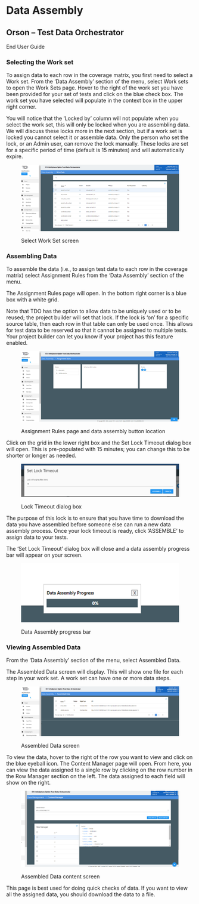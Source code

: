 # Data Assembly

## Orson – Test Data Orchestrator

End User Guide

### Selecting the Work set

To assign data to each row in the coverage matrix, you first need to select a Work set.  From the ‘Data Assembly’ section of the menu, select Work sets to open the Work Sets page.  Hover to the right of the work set you have been provided for your set of tests and click on the blue check box.  The work set you have selected will populate in the context box in the upper right corner.

&#x20;

You will notice that the ‘Locked by’ column will not populate when you select the work set, this will only be locked when you are assembling data.  We will discuss these locks more in the next section, but if a work set is locked you cannot select it or assemble data.  Only the person who set the lock, or an Admin user, can remove the lock manually.  These locks are set for a specific period of time (default is 15 minutes) and will automatically expire.

&#x20;

<figure><img src="../../../../.gitbook/assets/image (31) (2).png" alt=""><figcaption><p>Select Work Set screen</p></figcaption></figure>

&#x20;

### Assembling Data

To assemble the data (i.e., to assign test data to each row in the coverage matrix) select Assignment Rules from the ‘Data Assembly’ section of the menu.

&#x20;

The Assignment Rules page will open.  In the bottom right corner is a blue box with a white grid.

&#x20;

Note that TDO has the option to allow data to be uniquely used or to be reused; the project builder will set that lock.  If the lock is ‘on’ for a specific source table, then each row in that table can only be used once.  This allows for test data to be reserved so that it cannot be assigned to multiple tests.  Your project builder can let you know if your project has this feature enabled.

&#x20;

<figure><img src="../../../../.gitbook/assets/image (32) (2).png" alt=""><figcaption><p>Assignment Rules page and data assembly button location</p></figcaption></figure>

&#x20;Click on the grid in the lower right box  and the Set Lock Timeout dialog box will open.  This is pre-populated with 15 minutes; you can change this to be shorter or longer as needed.

&#x20;

<figure><img src="../../../../.gitbook/assets/image (33) (2).png" alt=""><figcaption><p>Lock Timeout dialog box</p></figcaption></figure>

&#x20;

The purpose of this lock is to ensure that you have time to download the data you have assembled before someone else can run a new data assembly process.  Once your lock timeout is ready, click ‘ASSEMBLE’ to assign data to your tests.

&#x20;

The ‘Set Lock Timeout’ dialog box will close and a data assembly progress bar will appear on your screen.

&#x20;

<figure><img src="../../../../.gitbook/assets/image (34) (2).png" alt=""><figcaption><p>Data Assembly progress bar</p></figcaption></figure>

&#x20;

&#x20;

### Viewing Assembled Data

From the ‘Data Assembly’ section of the menu, select Assembled Data.

&#x20;

The Assembled Data screen will display.  This will show one file for each step in your work set.  A work set can have one or more data steps.

&#x20;

<figure><img src="../../../../.gitbook/assets/image (35) (2).png" alt=""><figcaption><p>Assembled Data screen</p></figcaption></figure>

&#x20;

To view the data, hover to the right of the row you want to view and click on the blue eyeball icon.  The Content Manager page will open.  From here, you can view the data assigned to a single row by clicking on the row number in the Row Manager section on the left.  The data assigned to each field will show on the right.

&#x20;

<figure><img src="../../../../.gitbook/assets/image (36) (2).png" alt=""><figcaption><p>Assembled Data content screen</p></figcaption></figure>

&#x20;

This page is best used for doing quick checks of data.  If you want to view all the assigned data, you should download the data to a file.

